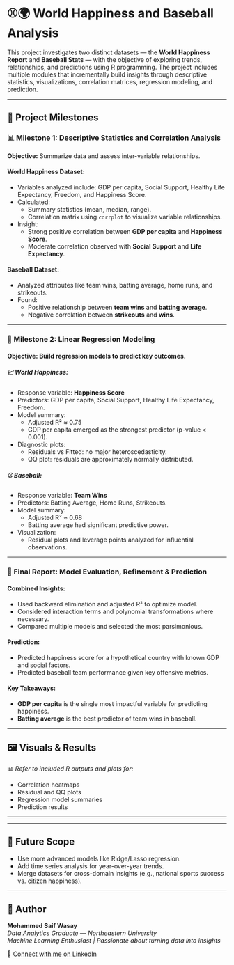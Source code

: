 # ⚾🌍 World Happiness and Baseball Analysis

This project investigates two distinct datasets — the **World Happiness Report** and **Baseball Stats** — with the objective of exploring trends, relationships, and predictions using R programming. The project includes multiple modules that incrementally build insights through descriptive statistics, visualizations, correlation matrices, regression modeling, and prediction.

---

## 🧱 Project Milestones

### 📊 Milestone 1: Descriptive Statistics and Correlation Analysis

**Objective:** Summarize data and assess inter-variable relationships.

#### World Happiness Dataset:
- Variables analyzed include: GDP per capita, Social Support, Healthy Life Expectancy, Freedom, and Happiness Score.
- Calculated:
  - Summary statistics (mean, median, range).
  - Correlation matrix using `corrplot` to visualize variable relationships.
- Insight:
  - Strong positive correlation between **GDP per capita** and **Happiness Score**.
  - Moderate correlation observed with **Social Support** and **Life Expectancy**.

#### Baseball Dataset:
- Analyzed attributes like team wins, batting average, home runs, and strikeouts.
- Found:
  - Positive relationship between **team wins** and **batting average**.
  - Negative correlation between **strikeouts** and **wins**.

---

### 🧪 Milestone 2: Linear Regression Modeling

#### Objective: Build regression models to predict key outcomes.

##### 📈 World Happiness:
- Response variable: **Happiness Score**
- Predictors: GDP per capita, Social Support, Healthy Life Expectancy, Freedom.
- Model summary:
  - Adjusted R² ≈ 0.75
  - GDP per capita emerged as the strongest predictor (p-value < 0.001).
- Diagnostic plots:
  - Residuals vs Fitted: no major heteroscedasticity.
  - QQ plot: residuals are approximately normally distributed.

##### ⚾ Baseball:
- Response variable: **Team Wins**
- Predictors: Batting Average, Home Runs, Strikeouts.
- Model summary:
  - Adjusted R² ≈ 0.68
  - Batting average had significant predictive power.
- Visualization:
  - Residual plots and leverage points analyzed for influential observations.

---

### 🧠 Final Report: Model Evaluation, Refinement & Prediction

#### Combined Insights:
- Used backward elimination and adjusted R² to optimize model.
- Considered interaction terms and polynomial transformations where necessary.
- Compared multiple models and selected the most parsimonious.

#### Prediction:
- Predicted happiness score for a hypothetical country with known GDP and social factors.
- Predicted baseball team performance given key offensive metrics.

#### Key Takeaways:
- **GDP per capita** is the single most impactful variable for predicting happiness.
- **Batting average** is the best predictor of team wins in baseball.

---

## 🖼️ Visuals & Results

📊 _Refer to included R outputs and plots for:_
- Correlation heatmaps
- Residual and QQ plots
- Regression model summaries
- Prediction results

---

---

## 🔮 Future Scope

- Use more advanced models like Ridge/Lasso regression.
- Add time series analysis for year-over-year trends.
- Merge datasets for cross-domain insights (e.g., national sports success vs. citizen happiness).

---

## 🧠 Author

**Mohammed Saif Wasay**  
*Data Analytics Graduate — Northeastern University*  
*Machine Learning Enthusiast | Passionate about turning data into insights*

🔗 [Connect with me on LinkedIn](https://www.linkedin.com/in/mohammed-saif-wasay-4b3b64199/)


